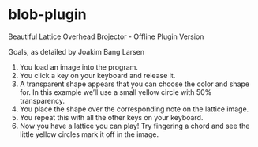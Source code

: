 # blob-plugin
Beautiful Lattice Overhead Brojector - Offline Plugin Version

Goals, as detailed by Joakim Bang Larsen
1. You load an image into the program.
2. You click a key on your keyboard and release it.
3. A transparent shape appears that you can choose the color and shape for. In this example we’ll use a small yellow circle with 50% transparency. 
4. You place the shape over the corresponding note on the lattice image.
5. You repeat this with all the other keys on your keyboard.
6. Now you have a lattice you can play! Try fingering a chord and see the little yellow circles mark it off in the image. 
